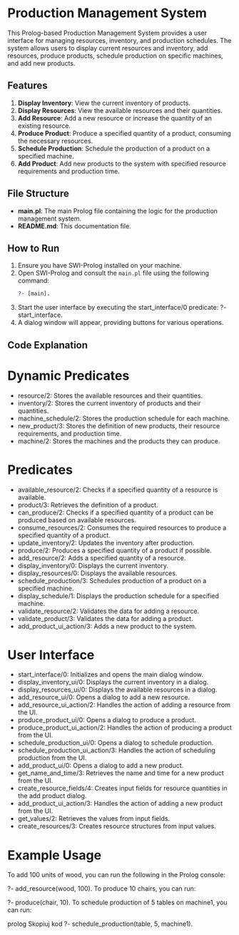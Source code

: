 # Production Management System

This Prolog-based Production Management System provides a user interface for managing resources, inventory, and production schedules. The system allows users to display current resources and inventory, add resources, produce products, schedule production on specific machines, and add new products.

## Features

1. **Display Inventory**: View the current inventory of products.
2. **Display Resources**: View the available resources and their quantities.
3. **Add Resource**: Add a new resource or increase the quantity of an existing resource.
4. **Produce Product**: Produce a specified quantity of a product, consuming the necessary resources.
5. **Schedule Production**: Schedule the production of a product on a specified machine.
6. **Add Product**: Add new products to the system with specified resource requirements and production time.

## File Structure

- **main.pl**: The main Prolog file containing the logic for the production management system.
- **README.md**: This documentation file.

## How to Run

1. Ensure you have SWI-Prolog installed on your machine.
2. Open SWI-Prolog and consult the `main.pl` file using the following command:
   ```prolog
   ?- [main].
3. Start the user interface by executing the start_interface/0 predicate:
?- start_interface.
4. A dialog window will appear, providing buttons for various operations.
## Code Explanation
# Dynamic Predicates
- resource/2: Stores the available resources and their quantities.
- inventory/2: Stores the current inventory of products and their quantities.
- machine_schedule/2: Stores the production schedule for each machine.
- new_product/3: Stores the definition of new products, their resource requirements, and production time.
- machine/2: Stores the machines and the products they can produce.
# Predicates
- available_resource/2: Checks if a specified quantity of a resource is available.
- product/3: Retrieves the definition of a product.
- can_produce/2: Checks if a specified quantity of a product can be produced based on available resources.
- consume_resources/2: Consumes the required resources to produce a specified quantity of a product.
- update_inventory/2: Updates the inventory after production.
- produce/2: Produces a specified quantity of a product if possible.
- add_resource/2: Adds a specified quantity of a resource.
- display_inventory/0: Displays the current inventory.
- display_resources/0: Displays the available resources.
- schedule_production/3: Schedules production of a product on a specified machine.
- display_schedule/1: Displays the production schedule for a specified machine.
- validate_resource/2: Validates the data for adding a resource.
- validate_product/3: Validates the data for adding a product.
- add_product_ui_action/3: Adds a new product to the system.
# User Interface
- start_interface/0: Initializes and opens the main dialog window.
- display_inventory_ui/0: Displays the current inventory in a dialog.
- display_resources_ui/0: Displays the available resources in a dialog.
- add_resource_ui/0: Opens a dialog to add a new resource.
- add_resource_ui_action/2: Handles the action of adding a resource from the UI.
- produce_product_ui/0: Opens a dialog to produce a product.
- produce_product_ui_action/2: Handles the action of producing a product from the UI.
- schedule_production_ui/0: Opens a dialog to schedule production.
- schedule_production_ui_action/3: Handles the action of scheduling production from the UI.
- add_product_ui/0: Opens a dialog to add a new product.
- get_name_and_time/3: Retrieves the name and time for a new product from the UI.
- create_resource_fields/4: Creates input fields for resource quantities in the add product dialog.
- add_product_ui_action/3: Handles the action of adding a new product from the UI.
- get_values/2: Retrieves the values from input fields.
- create_resources/3: Creates resource structures from input values.

# Example Usage
To add 100 units of wood, you can run the following in the Prolog console:


?- add_resource(wood, 100).
To produce 10 chairs, you can run:


?- produce(chair, 10).
To schedule production of 5 tables on machine1, you can run:

prolog
Skopiuj kod
?- schedule_production(table, 5, machine1).
